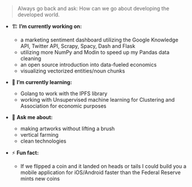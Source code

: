 > Always go back and ask: How can we go about developing the developed world.

- 🏗 **I’m currently working on:**
  - a marketing sentiment dashboard utilizing the Google Knowledge API, Twitter API, Scrapy, Spacy, Dash and Flask
  - utilizing more NumPy and Modin to speed up my Pandas data cleaning
  - an open source introduction into data-fueled economics
  - visualizing vectorized entities/noun chunks

- 🌱 **I’m currently learning:**
  - Golang to work with the IPFS library
  - working with Unsupervised machine learning for Clustering and Association for economic purposes

- 💬 **Ask me about:**
  - making artworks without lifting a brush
  - vertical farming
  - clean technologies
  
- ⚡ **Fun fact:**
  - If we flipped a coin and it landed on heads or tails I could build you a mobile application for iOS/Android faster than the Federal Reserve mints new coins
